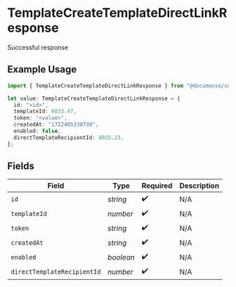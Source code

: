 # TemplateCreateTemplateDirectLinkResponse

Successful response

## Example Usage

```typescript
import { TemplateCreateTemplateDirectLinkResponse } from "@documenso/sdk-typescript/models/operations";

let value: TemplateCreateTemplateDirectLinkResponse = {
  id: "<id>",
  templateId: 6033.47,
  token: "<value>",
  createdAt: "1722405330738",
  enabled: false,
  directTemplateRecipientId: 8025.23,
};
```

## Fields

| Field                       | Type                        | Required                    | Description                 |
| --------------------------- | --------------------------- | --------------------------- | --------------------------- |
| `id`                        | *string*                    | :heavy_check_mark:          | N/A                         |
| `templateId`                | *number*                    | :heavy_check_mark:          | N/A                         |
| `token`                     | *string*                    | :heavy_check_mark:          | N/A                         |
| `createdAt`                 | *string*                    | :heavy_check_mark:          | N/A                         |
| `enabled`                   | *boolean*                   | :heavy_check_mark:          | N/A                         |
| `directTemplateRecipientId` | *number*                    | :heavy_check_mark:          | N/A                         |
